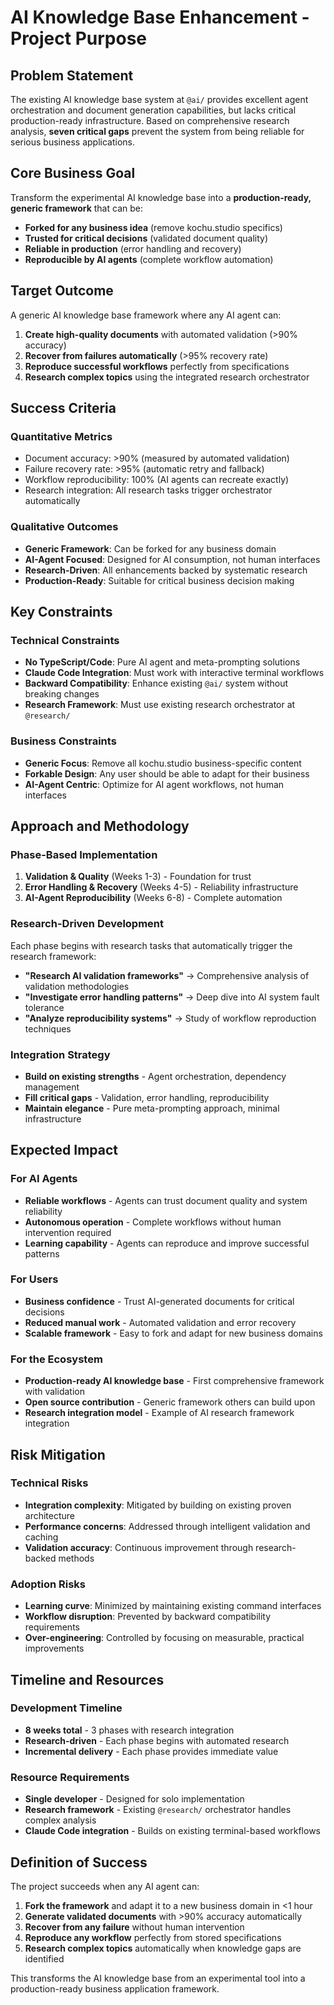 # AI Knowledge Base Enhancement - Project Purpose

## Problem Statement

The existing AI knowledge base system at `@ai/` provides excellent agent orchestration and document generation capabilities, but lacks critical production-ready infrastructure. Based on comprehensive research analysis, **seven critical gaps** prevent the system from being reliable for serious business applications.

## Core Business Goal

Transform the experimental AI knowledge base into a **production-ready, generic framework** that can be:
- **Forked for any business idea** (remove kochu.studio specifics)
- **Trusted for critical decisions** (validated document quality)
- **Reliable in production** (error handling and recovery)
- **Reproducible by AI agents** (complete workflow automation)

## Target Outcome

A generic AI knowledge base framework where any AI agent can:

1. **Create high-quality documents** with automated validation (>90% accuracy)
2. **Recover from failures automatically** (>95% recovery rate)  
3. **Reproduce successful workflows** perfectly from specifications
4. **Research complex topics** using the integrated research orchestrator

## Success Criteria

### Quantitative Metrics
- Document accuracy: >90% (measured by automated validation)
- Failure recovery rate: >95% (automatic retry and fallback)
- Workflow reproducibility: 100% (AI agents can recreate exactly)
- Research integration: All research tasks trigger orchestrator automatically

### Qualitative Outcomes
- **Generic Framework**: Can be forked for any business domain
- **AI-Agent Focused**: Designed for AI consumption, not human interfaces
- **Research-Driven**: All enhancements backed by systematic research
- **Production-Ready**: Suitable for critical business decision making

## Key Constraints

### Technical Constraints
- **No TypeScript/Code**: Pure AI agent and meta-prompting solutions
- **Claude Code Integration**: Must work with interactive terminal workflows
- **Backward Compatibility**: Enhance existing `@ai/` system without breaking changes
- **Research Framework**: Must use existing research orchestrator at `@research/`

### Business Constraints
- **Generic Focus**: Remove all kochu.studio business-specific content
- **Forkable Design**: Any user should be able to adapt for their business
- **AI-Agent Centric**: Optimize for AI agent workflows, not human interfaces

## Approach and Methodology

### Phase-Based Implementation
1. **Validation & Quality** (Weeks 1-3) - Foundation for trust
2. **Error Handling & Recovery** (Weeks 4-5) - Reliability infrastructure  
3. **AI-Agent Reproducibility** (Weeks 6-8) - Complete automation

### Research-Driven Development
Each phase begins with research tasks that automatically trigger the research framework:
- **"Research AI validation frameworks"** → Comprehensive analysis of validation methodologies
- **"Investigate error handling patterns"** → Deep dive into AI system fault tolerance
- **"Analyze reproducibility systems"** → Study of workflow reproduction techniques

### Integration Strategy
- **Build on existing strengths** - Agent orchestration, dependency management
- **Fill critical gaps** - Validation, error handling, reproducibility
- **Maintain elegance** - Pure meta-prompting approach, minimal infrastructure

## Expected Impact

### For AI Agents
- **Reliable workflows** - Agents can trust document quality and system reliability
- **Autonomous operation** - Complete workflows without human intervention required
- **Learning capability** - Agents can reproduce and improve successful patterns

### For Users
- **Business confidence** - Trust AI-generated documents for critical decisions
- **Reduced manual work** - Automated validation and error recovery
- **Scalable framework** - Easy to fork and adapt for new business domains

### For the Ecosystem
- **Production-ready AI knowledge base** - First comprehensive framework with validation
- **Open source contribution** - Generic framework others can build upon
- **Research integration model** - Example of AI research framework integration

## Risk Mitigation

### Technical Risks
- **Integration complexity**: Mitigated by building on existing proven architecture
- **Performance concerns**: Addressed through intelligent validation and caching
- **Validation accuracy**: Continuous improvement through research-backed methods

### Adoption Risks
- **Learning curve**: Minimized by maintaining existing command interfaces
- **Workflow disruption**: Prevented by backward compatibility requirements
- **Over-engineering**: Controlled by focusing on measurable, practical improvements

## Timeline and Resources

### Development Timeline
- **8 weeks total** - 3 phases with research integration
- **Research-driven** - Each phase begins with automated research
- **Incremental delivery** - Each phase provides immediate value

### Resource Requirements
- **Single developer** - Designed for solo implementation
- **Research framework** - Existing `@research/` orchestrator handles complex analysis
- **Claude Code integration** - Builds on existing terminal-based workflows

## Definition of Success

The project succeeds when any AI agent can:

1. **Fork the framework** and adapt it to a new business domain in <1 hour
2. **Generate validated documents** with >90% accuracy automatically
3. **Recover from any failure** without human intervention  
4. **Reproduce any workflow** perfectly from stored specifications
5. **Research complex topics** automatically when knowledge gaps are identified

This transforms the AI knowledge base from an experimental tool into a production-ready business application framework.